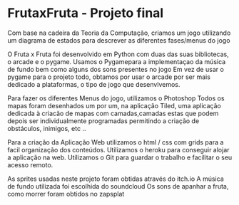 # FrutaxFruta - Projeto final

Com base na cadeira da Teoria da Computação, criamos um jogo utilizando um diagrama de estados para descrever as diferentes fases/menus do jogo

O Fruta x Fruta foi desenvolvido em Python com duas das suas bibliotecas, o arcade e o pygame. Usamos o Pygamepara a implementaçao da música de fundo bem como alguns dos sons presentes no jogo Em vez de usar o pygame para o projeto todo, obtamos por usar o arcade por ser mais dedicado a plataformas, o tipo de jogo que desenvlvemos.

Para fazer os diferentes Menus do jogo, utilizamos o Photoshop Todos os mapas foram desenhados um por um, na aplicação Tiled, uma aplicação dedicada à criacão de mapas com camadas,camadas estas que podem depois ser individualmente programadas permitindo a criação de obstáculos, inimigos, etc ..

Para a criação da Aplicação Web utilizamos o html / css com grids para a facil organização dos conteúdos. Utilizamos o heroku para conseguir alojar a aplicação na web. Utilizamos o Git para guardar o trabalho e facilitar o seu acesso remoto.

As sprites usadas neste projeto foram obtidas através do itch.io A música de fundo utilizada foi escolhida do soundcloud Os sons de apanhar a fruta, como morrer foram obtidos no zapsplat
